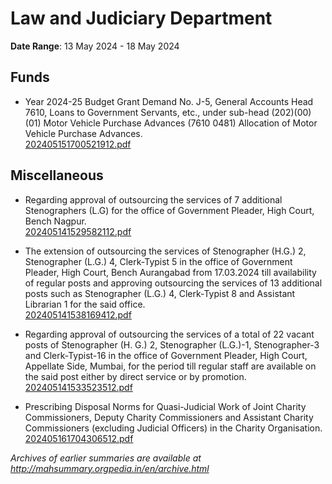 # Law and Judiciary Department

**Date Range**: 13 May 2024 - 18 May 2024


## Funds
- Year 2024-25 Budget Grant Demand No. J-5, General Accounts Head 7610, Loans to Government Servants, etc., under sub-head (202)(00)(01) Motor Vehicle Purchase Advances (7610 0481) Allocation of Motor Vehicle Purchase Advances.\
  [202405151700521912.pdf](https://gr.maharashtra.gov.in/Site/Upload/Government%20Resolutions/English/202405151700521912...pdf)

## Miscellaneous
- Regarding approval of outsourcing the services of  7 additional Stenographers (L.G) for the office of Government Pleader, High Court, Bench Nagpur.\
  [202405141529582112.pdf](https://gr.maharashtra.gov.in/Site/Upload/Government%20Resolutions/English/202405141529582112.pdf)

- The extension of outsourcing the services of Stenographer (H.G.) 2, Stenographer (L.G.) 4, Clerk-Typist 5 in the office of Government Pleader, High Court, Bench Aurangabad from 17.03.2024 till availability of regular posts and approving outsourcing the services of 13 additional posts such as Stenographer (L.G.) 4, Clerk-Typist 8 and Assistant Librarian 1 for the said office.\
  [202405141538169412.pdf](https://gr.maharashtra.gov.in/Site/Upload/Government%20Resolutions/English/202405141538169412.pdf)

- Regarding approval of outsourcing the services of a total of 22 vacant posts of Stenographer (H. G.) 2, Stenographer (L.G.)-1, Stenographer-3 and Clerk-Typist-16 in the office of Government Pleader, High Court, Appellate Side, Mumbai, for the period till regular staff are available on the said post either by direct service or by promotion.\
  [202405141533523512.pdf](https://gr.maharashtra.gov.in/Site/Upload/Government%20Resolutions/English/202405141533523512.pdf)

- Prescribing Disposal Norms for Quasi-Judicial Work of Joint Charity Commissioners, Deputy Charity Commissioners and Assistant Charity Commissioners (excluding Judicial Officers) in the Charity Organisation.\
  [202405161704306512.pdf](https://gr.maharashtra.gov.in/Site/Upload/Government%20Resolutions/English/202405161704306512.pdf)


*Archives of earlier summaries are available at http://mahsummary.orgpedia.in/en/archive.html*